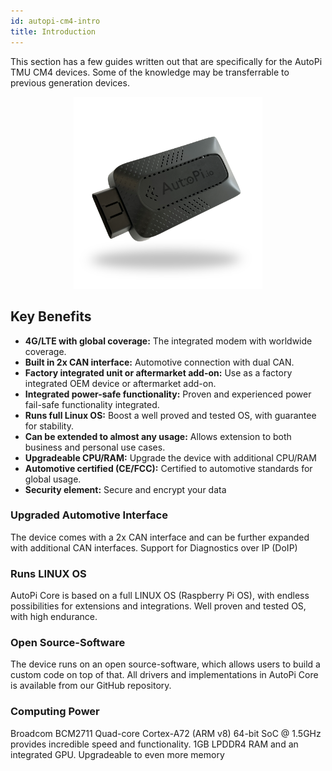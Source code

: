 ```yaml
---
id: autopi-cm4-intro
title: Introduction
---
```


This section has a few guides written out that are specifically for the AutoPi TMU CM4 devices.
Some of the knowledge may be transferrable to previous generation devices.

<p align="center">
<img src="/img/hardware/autopi_tmu_cm4/TMU_Floating_Topside_V1_scaled.png" alt="AutoPi TMU CM4" width="60%" />
</p>

## Key Benefits
- **4G/LTE with global coverage:** The integrated modem with worldwide coverage. 
- **Built in 2x CAN interface:** Automotive connection with dual CAN. 
- **Factory integrated unit or aftermarket add-on:** Use as a factory integrated OEM device or aftermarket add-on. 
- **Integrated power-safe functionality:** Proven and experienced power fail-safe functionality integrated. 
- **Runs full Linux OS:** Boost a well proved and tested OS, with guarantee for stability. 
- **Can be extended to almost any usage:** Allows extension to both business and personal use cases. 
- **Upgradeable CPU/RAM:** Upgrade the device with additional CPU/RAM 
- **Automotive certified (CE/FCC):** Certified to automotive standards for global usage. 
- **Security element:** Secure and encrypt your data

### Upgraded Automotive Interface
The device comes with a 2x CAN interface and can be further expanded with additional CAN interfaces. Support for Diagnostics over IP (DoIP)

### Runs LINUX OS
AutoPi Core is based on a full LINUX OS (Raspberry Pi OS), with endless possibilities for extensions and integrations. Well proven and tested OS, with high endurance.

### Open Source-Software
The device runs on an open source-software, which allows users to build a custom code on top of that. All drivers and implementations in AutoPi Core is available from our GitHub repository.

###  Computing Power
Broadcom BCM2711 Quad-core Cortex-A72 (ARM v8) 64-bit SoC @ 1.5GHz provides incredible speed and functionality. 1GB LPDDR4 RAM and an integrated GPU. Upgradeable to even more memory




